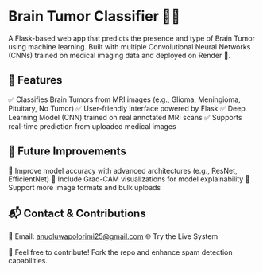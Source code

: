 # Brain Tumor Classifier 🧠🔬
A Flask-based web app that predicts the presence and type of Brain Tumor using machine learning. Built with multiple Convolutional Neural Networks (CNNs) trained on medical imaging data and deployed on Render 🚀.

## 🚀 Features
✅ Classifies Brain Tumors from MRI images (e.g., Glioma, Meningioma, Pituitary, No Tumor)
✅ User-friendly interface powered by Flask
✅ Deep Learning Model (CNN) trained on real annotated MRI scans
✅ Supports real-time prediction from uploaded medical images

## 🚀 Future Improvements
🔹 Improve model accuracy with advanced architectures (e.g., ResNet, EfficientNet)
🔹 Include Grad-CAM visualizations for model explainability
🔹 Support more image formats and bulk uploads

## 📬 Contact & Contributions
📩 Email: anuoluwapolorimi25@gmail.com 🌐 Try the Live System

🚀 Feel free to contribute! Fork the repo and enhance spam detection capabilities.
